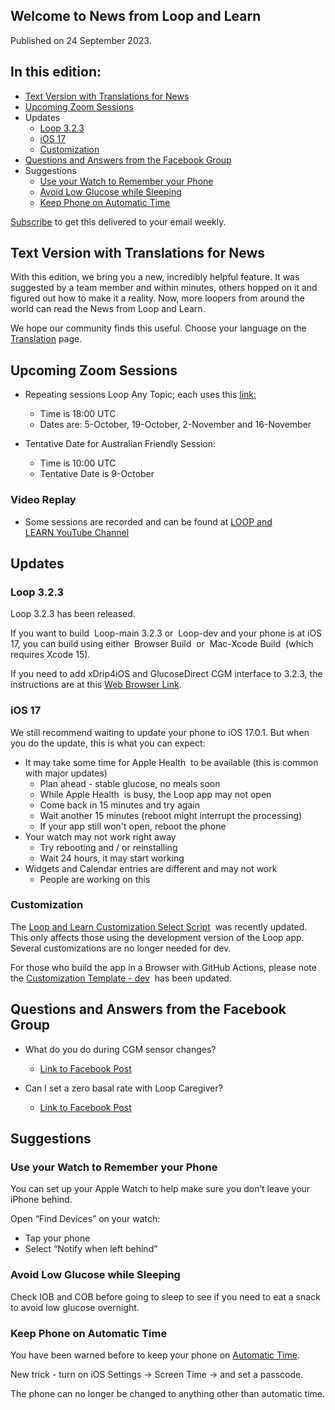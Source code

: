 ## Welcome to News from&nbsp;<span translate="no">Loop and Learn</span>&nbsp;

Published on 24 September 2023.

## In this edition:

* [Text Version with Translations for News](#text-version-with-translations-for-news)
* [Upcoming Zoom Sessions](#upcoming-zoom-sessions)
* Updates
    * [<span translate="no">Loop 3.2.3</span>](#loop-323)
    * [<span translate="no">iOS 17</span>](#ios-17)
    * [Customization](#customization)
* [Questions and Answers from the Facebook Group](#questions-and-answers-from-the-facebook-group)
* Suggestions
    * [Use your Watch to Remember your Phone](#use-your-watch-to-remember-your-phone)
    * [Avoid Low Glucose while Sleeping](#avoid-low-glucose-while-sleeping)
    * [Keep Phone on Automatic Time](#keep-phone-on-automatic-time)

[Subscribe](https://www.loopandlearn.org/newsletter-signup/) to get this delivered to your email weekly.

## Text Version with Translations for News

With this edition, we bring you a new, incredibly helpful feature. It was suggested by a team member and within minutes, others hopped on it and figured out how to make it a reality. Now, more loopers from around the world can read the News from&nbsp;<span translate="no">Loop and Learn</span>.

We hope our community finds this useful. Choose your language on the [Translation](../translate.md) page.

## Upcoming Zoom Sessions

* Repeating sessions&nbsp;<span translate="no">Loop</span>&nbsp;Any Topic; each uses this [link:](https://us06web.zoom.us/j/89085412738?pwd=eXpTN2M5V3M0TEVJQktmVldBTVRYUT09)
    * Time is 18:00 UTC
    * Dates are: 5-October, 19-October, 2-November and 16-November

* Tentative Date for Australian Friendly Session:
    * Time is 10:00 UTC
    * Tentative Date is 9-October

### Video Replay

* Some sessions are recorded and can be found at&nbsp;[<span translate="no">LOOP and LEARN</span>&nbsp;YouTube Channel](https://www.youtube.com/c/loopandlearn)

## Updates

### <span translate="no">Loop 3.2.3</span>

<span translate="no">Loop 3.2.3</span>&nbsp;has been released.

If you want to build &nbsp;<span translate="no">Loop-main 3.2.3</span>&nbsp;or &nbsp;<span translate="no">Loop-dev</span>&nbsp;and your phone is at iOS 17, you can build using either &nbsp;<span translate="no">Browser Build</span>&nbsp; or &nbsp;<span translate="no">Mac-Xcode Build</span>&nbsp; (which requires Xcode 15).

If you need to add xDrip4iOS and GlucoseDirect CGM interface to 3.2.3, the instructions are at this [Web Browser Link](https://www.loopandlearn.org/custom-code/#add-lnl-patches).

### <span translate="no">iOS 17</span>

We still recommend waiting to update your phone to iOS 17.0.1. But when you do the update, this is what you can expect:

* It may take some time for&nbsp;<span translate="no">Apple Health</span>&nbsp; to be available (this is common with major updates)
    * Plan ahead - stable glucose, no meals soon
    * While&nbsp;<span translate="no">Apple Health</span>&nbsp; is busy, the&nbsp;<span translate="no">Loop</span>&nbsp;app may not open
    * Come back in 15 minutes and try again
    * Wait another 15 minutes (reboot might interrupt the processing)
    * If your app still won't open, reboot the phone
* Your watch may not work right away
    * Try rebooting and / or reinstalling
    * Wait 24 hours, it may start working
* Widgets and Calendar entries are different and may not work
    * People are working on this

### Customization

The&nbsp;[<span translate="no">Loop and Learn Customization Select Script</span>](https://www.loopandlearn.org/custom-code/#custom)&nbsp; was recently updated. This only affects those using the development version of the Loop app. Several customizations are no longer needed for dev.

For those who build the app in a Browser with GitHub Actions, please note the&nbsp;[<span translate="no">Customization Template - dev</span>](https://www.loopandlearn.org/custom-code/#template-dev)&nbsp; has been updated.

## Questions and Answers from the Facebook Group

* What do you do during CGM sensor changes?
    * [Link to Facebook Post](https://www.facebook.com/groups/LOOPandLEARN/posts/3518929425030203/)

* Can I set a zero basal rate with&nbsp;<span translate="no">Loop Caregiver</span>?
    * [Link to Facebook Post](https://www.facebook.com/groups/LOOPandLEARN/posts/3519291648327314/)

## Suggestions

### Use your Watch to Remember your Phone

You can set up your&nbsp;<span translate="no">Apple Watch</span>&nbsp;to help make sure you don’t leave your iPhone behind. 

Open “Find Devices” on your watch:

* Tap your phone
* Select “Notify when left behind”

### Avoid Low Glucose while Sleeping

Check IOB and COB before going to sleep to see if you need to eat a snack to avoid low glucose overnight.

### Keep Phone on Automatic Time

You have been warned before to keep your phone on [Automatic Time](https://loopkit.github.io/loopdocs/faqs/time-faqs/#loop-phone-must-be-on-automatic-time).

New trick - turn on iOS Settings -> Screen Time -> and set a passcode. 

The phone can no longer be changed to anything other than automatic time.